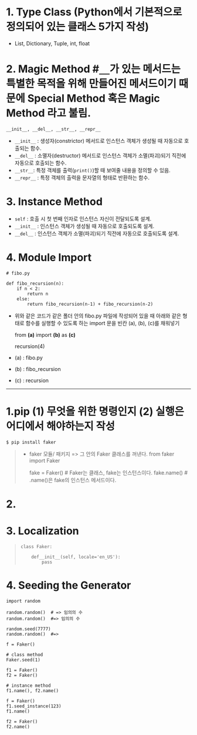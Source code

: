 # 1. Type Class (Python에서 기본적으로 정의되어 있는 클래스 5가지 작성)
* List, Dictionary, Tuple, int, float


# 2. Magic Method  #`__`가 있는 메서드는 특별한 목적을 위해 만들어진 메서드이기 때문에 Special Method 혹은 Magic Method 라고 불림.

    __init__, __del__, __str__, __repr__


* `__init__` : 생성자(constrictor) 메서드로 인스턴스 객체가 생성될 때 자동으로 호출되는 함수.
* `__del__` : 소멸자(destructor) 메서드로 인스턴스 객체가 소멸(파괴)되기 직전에 자동으로 호출되는 함수.
* `__str__`: 특정 객체를 출력(`print()`)할 때 보여줄 내용을 정의할 수 있음.
* `__repr__` : 특정 객체의 출력을 문자열의 형태로 반환하는 함수.


# 3. Instance Method
* `self` : 호출 시 첫 번째 인자로 인스턴스 자신이 전달되도록 설계.
* `__init__` : 인스턴스 객체가 생성될 때 자동으로 호출되도록 설계.
* `__del__` : 인스턴스 객체가 소멸(파괴)되기 직전에 자동으로 호출되도록 설계.
  

# 4. Module Import
    # fibo.py

    def fibo_recursion(n):
        if n < 2:
            return n
        else:
            return fibo_recursion(n-1) + fibo_recursion(n-2)

* 위와 같은 코드가 같은 폴더 안의 fibo.py 파일에 작성되어 있을 때 아래와 같은 형태로 함수를 실행할 수 있도록 하는 import 문을 빈칸 (a), (b), (c)를 채워넣기

    from __(a)__ import __(b)__ as __(c)__

    recursion(4)
    
* (a) : fibo.py
* (b) : fibo_recursion
* (c) : recursion

* * *

# 1.pip (1) 무엇을 위한 명령인지 (2) 실행은 어디에서 해야하는지 작성
    $ pip install faker

> * faker 모듈/ 패키지 => 그 안의 Faker 클래스를 꺼낸다.
>     from faker import Faker
>
>     fake = Faker()  # Faker는 클래스, fake는 인스턴스이다. 
>     fake.name()  # .name()은 fake의 인스턴스 메서드이다.

# 2.

# 3. Localization
>     class Faker:
>    
>         def__init__(self, locale='en_US'):
>             pass

# 4. Seeding the Generator
    import random

    random.random()  # => 임의의 수
    random.random()  #=> 임의의 수

    random.seed(7777)
    random.random()  #=>

    f = Faker()

    # class method
    Faker.seed(1)  

    f1 = Faker()
    f2 = Faker()

    # instance method
    f1.name(), f2.name()

    f = Faker()
    f1.seed_instance(123)
    f1.name()

    f2 = Faker()
    f2.name()